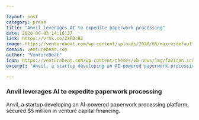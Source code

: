 ```yaml
---

layout: post
category: press
title: "Anvil leverages AI to expedite paperwork processing"
date: 2020-06-03 14:16:37
link: https://vrhk.co/2XPDcH2
image: https://venturebeat.com/wp-content/uploads/2020/05/maxresdefault-8-e1590778086248.jpg?w=1200&strip=all
domain: venturebeat.com
author: "VentureBeat"
icon: https://venturebeat.com/wp-content/themes/vb-news/img/favicon.ico
excerpt: "Anvil, a startup developing an AI-powered paperwork processing platform, secured $5 million in venture capital financing."

---
```


### Anvil leverages AI to expedite paperwork processing

Anvil, a startup developing an AI-powered paperwork processing platform, secured $5 million in venture capital financing.